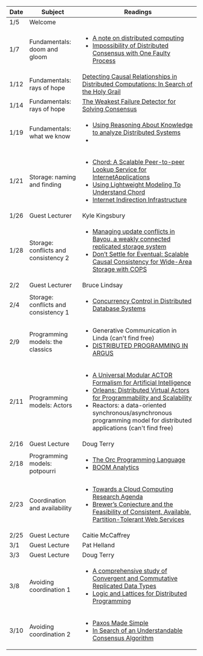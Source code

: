 | Date | Subject | Readings |
|------|-----|------|
|1/5 | Welcome | |
| 1/7 | Fundamentals: doom and gloom |<ul><li> [A note on distributed computing](http://theory.stanford.edu/people/jcm/cs358-96/spring-os.ps) </li> <li> [Impossibility of Distributed Consensus with One Faulty Process](https://groups.csail.mit.edu/tds/papers/Lynch/jacm85.pdf)</li></ul>|
|1/12 | Fundamentals: rays of hope |[Detecting Causal Relationships in Distributed Computations: In Search of the Holy Grail](https://www.vs.inf.ethz.ch/publ/papers/holygrail.pdf) |
|1/14| Fundamentals: rays of hope | [The Weakest Failure Detector for Solving Consensus](http://www.cs.utexas.edu/~lorenzo/corsi/cs380d/papers/p685-chandra.pdf)|
|1/19| Fundamentals: what we know | <ul><li>[Using Reasoning About Knowledge to analyze Distributed Systems](https://www.cs.cornell.edu/home/halpern/papers/UsingRAK.pdf)</li><li></li><ul> |
|1/21| Storage: naming and finding | <ul><li>[Chord: A Scalable Peer-to-peer Lookup Service for InternetApplications](https://pdos.csail.mit.edu/papers/chord:sigcomm01/chord_sigcomm.pdf)</li><li> [Using Lightweight Modeling To Understand Chord](http://www.research.att.com/export/sites/att_labs/techdocs/TD_100729.pdf)</li><li>[Internet Indirection Infrastructure](http://www.cs.berkeley.edu/~istoica/papers/i3-sigcomm02.pdf)</li><ul>
|1/26| Guest Lecturer | Kyle Kingsbury | 
|1/28| Storage: conflicts and consistency 2| <ul><li>[Managing update conflicts in Bayou, a weakly connected replicated storage system](http://zoo.cs.yale.edu/classes/cs422/2013/bib/terry95managing.pdf)</li><li>[Don’t Settle for Eventual: Scalable Causal Consistency for Wide-Area Storage with COPS](https://www.cs.cmu.edu/~dga/papers/cops-sosp2011.pdf)</li><ul>|
|2/2| Guest Lecturer | Bruce Lindsay |
|2/4| Storage: conflicts and consistency 1 | <ul><li>[Concurrency Control in Distributed Database Systems](https://www.cs.berkeley.edu/~brewer/cs262/concurrency-distributed-databases.pdf)</li><ul> | 
|2/9| Programming models: the classics| <ul><li>Generative Communication in Linda (can't find free)</li><li>[DISTRIBUTED PROGRAMMING IN ARGUS](https://people.csail.mit.edu/alinush/6.824-spring-2015/papers/argus88.pdf)</li></ul>|
|2/11| Programming models: Actors | <ul><li>[A Universal Modular ACTOR Formalism for Artificial Intelligence](http://worrydream.com/refs/Hewitt-ActorModel.pdf)</li><li>[Orleans: Distributed Virtual Actors for Programmability and Scalability](http://research.microsoft.com/pubs/210931/Orleans-MSR-TR-2014-41.pdf)</li><li>Reactors: a data-oriented synchronous/asynchronous programming model for distributed applications (can't find free)</li></ul>|
|2/16| Guest Lecture | Doug Terry|
|2/18| Programming models: potpourri | <ul><li>[The Orc Programming Language](http://orc.googlecode.com/svn-history/r2526/trunk/Website/papers/forte09.pdf)</li><li>[BOOM Analytics](http://db.cs.berkeley.edu/papers/eurosys10-boom.pdf)</li>|
|2/23| Coordination and availability | <ul><li>[Towards a Cloud Computing Research Agenda](https://www.cs.purdue.edu/homes/bb/cs590/handouts/Cornell.pdf)</li><li>[Brewer’s Conjecture and the Feasibility of Consistent, Available, Partition-Tolerant Web Services](https://www.comp.nus.edu.sg/~gilbert/pubs/BrewersConjecture-SigAct.pdf)</li></ul>|
|2/25| Guest Lecture | Caitie McCaffrey |
|3/1| Guest Lecture | Pat Helland |
|3/3| Guest Lecture | Doug Terry |
|3/8| Avoiding coordination 1 | <ul><li>[A comprehensive study of Convergent and Commutative Replicated Data Types](http://hal.upmc.fr/inria-00555588/document)</li><li>[Logic and Lattices for Distributed Programming](http://db.cs.berkeley.edu/papers/UCB-lattice-tr.pdf)</li></ul>|
|3/10| Avoiding coordination 2 | <ul><li>[Paxos Made Simple](http://research.microsoft.com/en-us/um/people/lamport/pubs/paxos-simple.pdf)</li><li>[In Search of an Understandable Consensus Algorithm](http://web.stanford.edu/~ouster/cgi-bin/papers/raft-atc14)</li></ul>|


